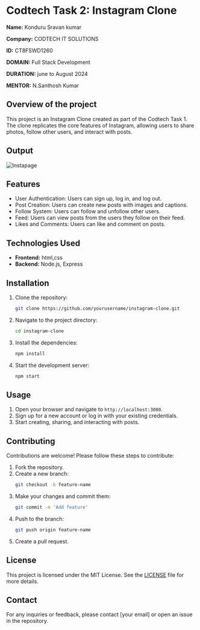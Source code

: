 # Codtech Task 2: Instagram Clone

**Name:** Konduru Sravan kumar

**Company:** CODTECH IT SOLUTIONS

**ID:** CT8FSWD1260

**DOMAIN:** Full Stack Development

**DURATION:** june to August 2024

**MENTOR:** N.Santhosh Kumar

## **Overview of the project**
This project is an Instagram Clone created as part of the Codtech Task 1. The clone replicates the core features of Instagram, allowing users to share photos, follow other users, and interact with posts.

## **Output**
![Instapage](https://github.com/user-attachments/assets/72026f3b-7ce7-46d8-a02d-0eb9f2761237)

## **Features**
- User Authentication: Users can sign up, log in, and log out.
- Post Creation: Users can create new posts with images and captions.
- Follow System: Users can follow and unfollow other users.
- Feed: Users can view posts from the users they follow on their feed.
- Likes and Comments: Users can like and comment on posts.

## **Technologies Used**
- **Frontend:** html,css
- **Backend:** Node.js, Express

## **Installation**
1. Clone the repository:
    ```bash
    git clone https://github.com/yourusername/instagram-clone.git
    ```
2. Navigate to the project directory:
    ```bash
    cd instagram-clone
    ```
3. Install the dependencies:
    ```bash
    npm install
    ```
4. Start the development server:
    ```bash
    npm start
    ```

## **Usage**
1. Open your browser and navigate to `http://localhost:3000`.
2. Sign up for a new account or log in with your existing credentials.
3. Start creating, sharing, and interacting with posts.

## **Contributing**
Contributions are welcome! Please follow these steps to contribute:
1. Fork the repository.
2. Create a new branch:
    ```bash
    git checkout -b feature-name
    ```
3. Make your changes and commit them:
    ```bash
    git commit -m 'Add feature'
    ```
4. Push to the branch:
    ```bash
    git push origin feature-name
    ```
5. Create a pull request.

## **License**
This project is licensed under the MIT License. See the [LICENSE](LICENSE) file for more details.

## **Contact**
For any inquiries or feedback, please contact [your email] or open an issue in the repository.

